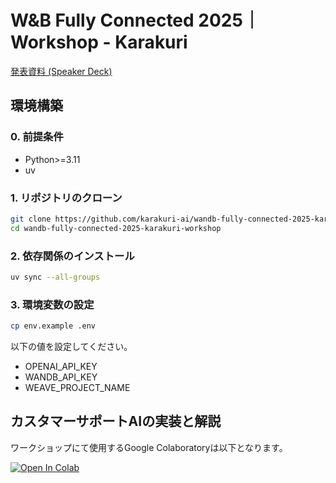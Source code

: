 # W&amp;B Fully Connected 2025｜Workshop - Karakuri

[発表資料 (Speaker Deck)](https://speakerdeck.com/karakurist/w-and-b-fully-connected-2025-day1-workshop-karakuri)

## 環境構築

### 0. 前提条件

- Python>=3.11
- uv

### 1. リポジトリのクローン

```bash
git clone https://github.com/karakuri-ai/wandb-fully-connected-2025-karakuri-workshop.git
cd wandb-fully-connected-2025-karakuri-workshop
```

### 2. 依存関係のインストール

```bash
uv sync --all-groups
```

### 3. 環境変数の設定

```bash
cp env.example .env
```

以下の値を設定してください。

- OPENAI_API_KEY
- WANDB_API_KEY
- WEAVE_PROJECT_NAME

## カスタマーサポートAIの実装と解説

ワークショップにて使用するGoogle Colaboratoryは以下となります。

<a href="https://colab.research.google.com/drive/12lCi-a4nrq0y_0nt0Smq6uxDHuw981gu?usp=sharing" target="_blank">
<img src="https://colab.research.google.com/assets/colab-badge.svg" alt="Open In Colab"/>
</a>
